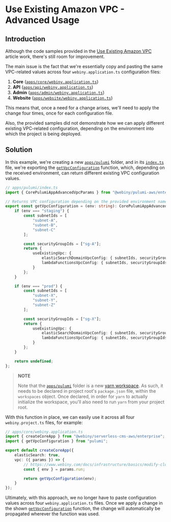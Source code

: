 # Use Existing Amazon VPC - Advanced Usage

## Introduction

Although the code samples provided in the [Use Existing Amazon VPC](https://www.webiny.com/docs/enterprise/use-existing-amazon-vpc) article work, there's still room for improvement.

The main issue is the fact that we're essentially copy and pasting the same VPC-related values across four `webiny.application.ts` configuration files:

1. **Core** ([`apps/core/webiny.application.ts`](https://github.com/webiny/webiny-js/blob/v5.29.0/packages/cwp-template-aws/template/ddb/apps/core/webiny.application.ts))
2. **API** ([`apps/api/webiny.application.ts`](https://github.com/webiny/webiny-js/blob/v5.29.0/packages/cwp-template-aws/template/ddb/apps/api/webiny.application.ts))
3. **Admin** ([`apps/admin/webiny.application.ts`](https://github.com/webiny/webiny-js/blob/v5.29.0/packages/cwp-template-aws/template/common/apps/admin/webiny.application.ts))
4. **Website** ([`apps/website/webiny.application.ts`](https://github.com/webiny/webiny-js/blob/v5.29.0/packages/cwp-template-aws/template/common/apps/website/webiny.application.ts))

This means that, once a need for a change arises, we'll need to apply the change four times, once for each configuration file.

Also, the provided samples did not demonstrate how we can apply different existing VPC-related configuration, depending on the environment into which the project is being deployed.

## Solution

In this example, we're creating a new [`apps/pulumi`](./apps/pulumi) folder, and in its [`index.ts`](./apps/pulumi/index.ts) file, we're exporting the [`getVpcConfiguration`](./apps/pulumi/index.ts#L4) function, which, depending on the received environment, can return different existing VPC configuration values.

```ts
// apps/pulumi/index.ts
import { CorePulumiAppAdvancedVpcParams } from "@webiny/pulumi-aws/enterprise";

// Returns VPC configuration depending on the provided environment name.
export const getVpcConfiguration = (env: string): CorePulumiAppAdvancedVpcParams | undefined => {
    if (env === "staging") {
        const subnetIds = [
            "subnet-A",
            "subnet-B",
            "subnet-C"
        ];

        const securityGroupIds = ["sg-A"];
        return {
            useExistingVpc: {
                elasticSearchDomainVpcConfig: { subnetIds, securityGroupIds },
                lambdaFunctionsVpcConfig: { subnetIds, securityGroupIds }
            }
        };
    }

    if (env === "prod") {
        const subnetIds = [
            "subnet-X",
            "subnet-Y",
            "subnet-Z"
        ];

        const securityGroupIds = ["sg-X"];
        return {
            useExistingVpc: {
                elasticSearchDomainVpcConfig: { subnetIds, securityGroupIds },
                lambdaFunctionsVpcConfig: { subnetIds, securityGroupIds }
            }
        };
    }

    return undefined;
};
```

> **NOTE**
>
> Note that the [`apps/pulumi`](./apps/pulumi) folder is a new [yarn workspace](https://yarnpkg.com/features/workspaces#gatsby-focus-wrapper). As such, it needs to be declared in project root's `package.json` file, within the `workspaces` object. Once declared, in order for `yarn` to actually initialize the workspace, you'll also need to run `yarn` from your project root.

With this function in place, we can easily use it across all four `webiny.project.ts` files, for example:

```ts
// apps/core/webiny.application.ts
import { createCoreApp } from "@webiny/serverless-cms-aws/enterprise";
import { getVpcConfiguration } from "pulumi";

export default createCoreApp({
    elasticSearch: true,
    vpc: ({ params }) => {
        // https://www.webiny.com/docs/infrastructure/basics/modify-cloud-infrastructure#retrieving-the-deployment-environment
        const { env } = params.run;

        return getVpcConfiguration(env);
    }
});

```

Ultimately, with this approach, we no longer have to paste configuration values across four `webiny.application.ts` files. Once we apply a change in the shown [`getVpcConfiguration`](./apps/pulumi/index.ts#L4) function, the change will automatically be propagated wherever the function was used.